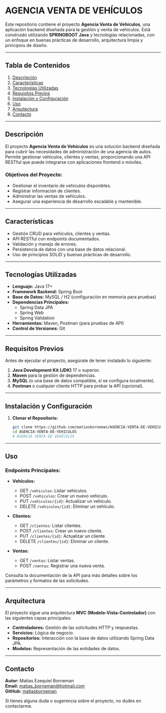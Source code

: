 # AGENCIA VENTA DE VEHÍCULOS

Este repositorio contiene el proyecto **Agencia Venta de Vehículos**, una aplicación backend diseñada para la gestión y venta de vehículos. Está construido utilizando **SPRINGBOOT** **Java** y tecnologías relacionadas, con un enfoque en buenas prácticas de desarrollo, arquitectura limpia y principios de diseño.

---

## Tabla de Contenidos

1. [Descripción](#descripción)
2. [Características](#características)
3. [Tecnologías Utilizadas](#tecnologías-utilizadas)
4. [Requisitos Previos](#requisitos-previos)
5. [Instalación y Configuración](#instalación-y-configuración)
6. [Uso](#uso)
7. [Arquitectura](#arquitectura)
8. [Contacto](#contacto)

---

## Descripción

El proyecto **Agencia Venta de Vehículos** es una solución backend diseñada para cubrir las necesidades de administración de una agencia de autos. Permite gestionar vehículos, clientes y ventas, proporcionando una API RESTful que puede integrarse con aplicaciones frontend o móviles.

### Objetivos del Proyecto:

- Gestionar el inventario de vehículos disponibles.
- Registrar información de clientes.
- Administrar las ventas de vehículos.
- Asegurar una experiencia de desarrollo escalable y mantenible.

---

## Características

- Gestión CRUD para vehículos, clientes y ventas.
- API RESTful con endpoints documentados.
- Validación y manejo de errores.
- Persistencia de datos con una base de datos relacional.
- Uso de principios SOLID y buenas prácticas de desarrollo.

---

## Tecnologías Utilizadas

- **Lenguaje:** Java 17+
- **Framework Backend:** Spring Boot
- **Base de Datos:** MySQL / H2 (configuración en memoria para pruebas)
- **Dependencias Principales:**
  - Spring Data JPA
  - Spring Web
  - Spring Validation
- **Herramientas:** Maven, Postman (para pruebas de API)
- **Control de Versiones:** Git

---

## Requisitos Previos

Antes de ejecutar el proyecto, asegúrate de tener instalado lo siguiente:

1. **Java Development Kit (JDK)** 17 o superior.
2. **Maven** para la gestión de dependencias.
3. **MySQL** (o una base de datos compatible, si se configura localmente).
4. **Postman** o cualquier cliente HTTP para probar la API (opcional).

---

## Instalación y Configuración

1. **Clonar el Repositorio:**

   ```bash
   git clone https://github.com/matiasborneman/AGENCIA-VENTA-DE-VEHICULOS.git
   cd AGENCIA-VENTA-DE-VEHICULOS
   # AGENCIA VENTA DE VEHÍCULOS


---

## Uso

### Endpoints Principales:

- **Vehículos:**
  - GET `/vehiculos`: Listar vehículos.
  - POST `/vehiculos`: Crear un nuevo vehículo.
  - PUT `/vehiculos/{id}`: Actualizar un vehículo.
  - DELETE `/vehiculos/{id}`: Eliminar un vehículo.

- **Clientes:**
  - GET `/clientes`: Listar clientes.
  - POST `/clientes`: Crear un nuevo cliente.
  - PUT `/clientes/{id}`: Actualizar un cliente.
  - DELETE `/clientes/{id}`: Eliminar un cliente.

- **Ventas:**
  - GET `/ventas`: Listar ventas.
  - POST `/ventas`: Registrar una nueva venta.

Consulta la documentación de la API para más detalles sobre los parámetros y formatos de las solicitudes.

---

## Arquitectura

El proyecto sigue una arquitectura **MVC (Modelo-Vista-Controlador)** con las siguientes capas principales:

- **Controladores:** Gestión de las solicitudes HTTP y respuestas.
- **Servicios:** Lógica de negocio.
- **Repositorios:** Interacción con la base de datos utilizando Spring Data JPA.
- **Modelos:** Representación de las entidades de datos.

---

## Contacto

**Autor:** Matias Ezequiel Borneman  
**Email:** [matias_borneman@hotmail.com](mailto:matias_borneman@hotmail.com)  
**GitHub:** [matiasborneman](https://github.com/matiasborneman)

Si tienes alguna duda o sugerencia sobre el proyecto, no dudes en contactarme.

